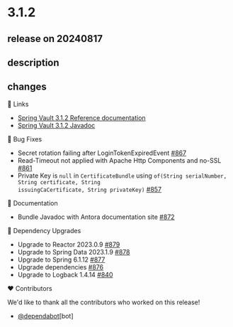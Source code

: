 # 3.1.2

## release on 20240817
## description
## changes
📗 Links

* <a href="https://docs.spring.io/spring-vault/reference" rel="nofollow">Spring Vault 3.1.2 Reference documentation</a>
* <a href="https://docs.spring.io/spring-vault/docs/3.1.2/api" rel="nofollow">Spring Vault 3.1.2 Javadoc</a>

🐞 Bug Fixes

* Secret rotation failing after LoginTokenExpiredEvent <a href="https://github.com/spring-projects/spring-vault/issues/867" data-hovercard-type="issue" data-hovercard-url="/spring-projects/spring-vault/issues/867/hovercard">#867</a>
* Read-Timeout not applied with Apache Http Components and no-SSL <a href="https://github.com/spring-projects/spring-vault/issues/861" data-hovercard-type="issue" data-hovercard-url="/spring-projects/spring-vault/issues/861/hovercard">#861</a>
* Private Key is <code>null</code> in <code>CertificateBundle</code> using <code>of(String serialNumber, String certificate, String issuingCaCertificate, String privateKey)</code> <a href="https://github.com/spring-projects/spring-vault/issues/857" data-hovercard-type="issue" data-hovercard-url="/spring-projects/spring-vault/issues/857/hovercard">#857</a>

📔 Documentation

* Bundle Javadoc with Antora documentation site <a href="https://github.com/spring-projects/spring-vault/issues/872" data-hovercard-type="issue" data-hovercard-url="/spring-projects/spring-vault/issues/872/hovercard">#872</a>

🔨 Dependency Upgrades

* Upgrade to Reactor 2023.0.9 <a href="https://github.com/spring-projects/spring-vault/issues/879" data-hovercard-type="issue" data-hovercard-url="/spring-projects/spring-vault/issues/879/hovercard">#879</a>
* Upgrade to Spring Data 2023.1.9 <a href="https://github.com/spring-projects/spring-vault/issues/878" data-hovercard-type="issue" data-hovercard-url="/spring-projects/spring-vault/issues/878/hovercard">#878</a>
* Upgrade to Spring 6.1.12 <a href="https://github.com/spring-projects/spring-vault/issues/877" data-hovercard-type="issue" data-hovercard-url="/spring-projects/spring-vault/issues/877/hovercard">#877</a>
* Upgrade dependencies <a href="https://github.com/spring-projects/spring-vault/issues/876" data-hovercard-type="issue" data-hovercard-url="/spring-projects/spring-vault/issues/876/hovercard">#876</a>
* Upgrade to Logback 1.4.14 <a href="https://github.com/spring-projects/spring-vault/pull/840" data-hovercard-type="pull_request" data-hovercard-url="/spring-projects/spring-vault/pull/840/hovercard">#840</a>

❤️ Contributors

We'd like to thank all the contributors who worked on this release!

* <a class="user-mention notranslate" data-hovercard-type="organization" data-hovercard-url="/orgs/dependabot/hovercard" data-octo-click="hovercard-link-click" data-octo-dimensions="link_type:self" href="https://github.com/dependabot">@dependabot</a>[bot]

